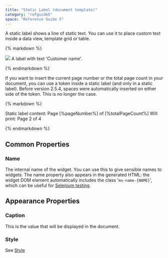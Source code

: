 ```yaml
---
title: "Static Label (document template)"
category: "refguide5"
space: "Reference Guide 5"
---
```



A static label shows a line of static text. You can use it to place custom text inside a data view, template grid or table.

<div class="alert alert-info">{% markdown %}

[![](attachments/819203/918130.png)](Static+Label+Document+Template)
A label with text 'Customer name'.

{% endmarkdown %}</div>

If you want to insert the current page number or the total page count in your document, you can use a token inside a static label (and only in a static label).
Before version 2.5.4, spaces were automatically inserted on either side of the token. This is no longer the case.

<div class="alert alert-info">{% markdown %}

Static label content: Page [%pageNumber%] of [%totalPageCount%]
Will print: Page 2 of 4

{% endmarkdown %}</div>

## Common Properties

### Name

The internal name of the widget. You can use this to give sensible names to widgets. The name property also appears in the generated HTML: the widget DOM element automatically includes the class '`mx-name-{NAME}`', which can be useful for [Selenium testing](/howto50/Selenium+Support).

## Appearance Properties

### Caption

This is the value that will be displayed in the document.

### Style

See [Style](Style)